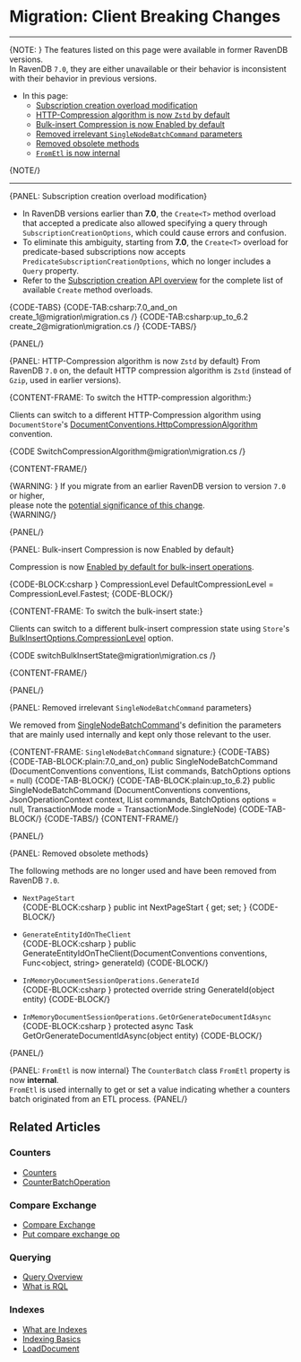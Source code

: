 # Migration: Client Breaking Changes
---

{NOTE: }
The features listed on this page were available in former RavenDB versions.  
In RavenDB `7.0`, they are either unavailable or their behavior is inconsistent 
with their behavior in previous versions.  

* In this page:
   * [Subscription creation overload modification](../../migration/client-api/client-breaking-changes#subscription-creation-overload-modification)  
   * [HTTP-Compression algorithm is now `Zstd` by default](../../migration/client-api/client-breaking-changes#http-compression-algorithm-is-now-zstd-by-default)  
   * [Bulk-insert Compression is now Enabled by default](../../migration/client-api/client-breaking-changes#bulk-insert-compression-is-now-enabled-by-default)  
   * [Removed irrelevant `SingleNodeBatchCommand` parameters](../../migration/client-api/client-breaking-changes#removed-irrelevant-singlenodebatchcommand-parameters)  
   * [Removed obsolete methods](../../migration/client-api/client-breaking-changes#removed-obsolete-methods)  
   * [`FromEtl` is now internal](../../migration/client-api/client-breaking-changes#frometl-is-now-internal)  

{NOTE/}

---

{PANEL: Subscription creation overload modification}

* In RavenDB versions earlier than **7.0**, the `Create<T>` method overload that accepted a predicate also allowed specifying a query through `SubscriptionCreationOptions`, 
  which could cause errors and confusion.
* To eliminate this ambiguity, starting from **7.0**, the `Create<T>` overload for predicate-based subscriptions now accepts `PredicateSubscriptionCreationOptions`,
  which no longer includes a `Query` property.
* Refer to the [Subscription creation API overview](../../client-api/data-subscriptions/creation/api-overview) for the complete list of available `Create` method overloads.

{CODE-TABS}
{CODE-TAB:csharp:7.0_and_on create_1@migration\migration.cs /}
{CODE-TAB:csharp:up_to_6.2 create_2@migration\migration.cs /}
{CODE-TABS/}

{PANEL/}

{PANEL: HTTP-Compression algorithm is now `Zstd` by default}
From RavenDB `7.0` on, the default HTTP compression algorithm is `Zstd` (instead of `Gzip`, used in earlier versions).  

{CONTENT-FRAME: To switch the HTTP-compression algorithm:}

Clients can switch to a different HTTP-Compression algorithm using `DocumentStore`'s 
[DocumentConventions.HttpCompressionAlgorithm](../../client-api/configuration/conventions#httpcompressionalgorithm) convention.  

{CODE SwitchCompressionAlgorithm@migration\migration.cs /}

{CONTENT-FRAME/}

{WARNING: }
If you migrate from an earlier RavenDB version to version `7.0` or higher,  
please note the [potential significance of this change](../../migration/client-api/client-migration#client-migration-to-ravendb-7.x).  
{WARNING/}

{PANEL/}

{PANEL: Bulk-insert Compression is now Enabled by default}

Compression is now [Enabled by default for bulk-insert operations](../../client-api/bulk-insert/how-to-work-with-bulk-insert-operation#section).  

{CODE-BLOCK:csharp }
 CompressionLevel DefaultCompressionLevel = CompressionLevel.Fastest;
{CODE-BLOCK/}

{CONTENT-FRAME: To switch the bulk-insert state:}

Clients can switch to a different bulk-insert compression state using `Store`'s
[BulkInsertOptions.CompressionLevel](../../client-api/bulk-insert/how-to-work-with-bulk-insert-operation#bulkinsertoptions) option.  

{CODE switchBulkInsertState@migration\migration.cs /}

{CONTENT-FRAME/}

{PANEL/}

{PANEL: Removed irrelevant `SingleNodeBatchCommand` parameters}

We removed from [SingleNodeBatchCommand](../../client-api/commands/batches/how-to-send-multiple-commands-using-a-batch)'s
definition the parameters that are mainly used internally and kept only those relevant to the user.

{CONTENT-FRAME: `SingleNodeBatchCommand` signature:}
{CODE-TABS}
{CODE-TAB-BLOCK:plain:7.0_and_on}
public SingleNodeBatchCommand
    (DocumentConventions conventions, 
     IList<ICommandData> commands, 
     BatchOptions options = null)
{CODE-TAB-BLOCK/}
{CODE-TAB-BLOCK:plain:up_to_6.2}
public SingleNodeBatchCommand
    (DocumentConventions conventions, 
     JsonOperationContext context, 
     IList<ICommandData> commands, 
     BatchOptions options = null, 
     TransactionMode mode = TransactionMode.SingleNode)
{CODE-TAB-BLOCK/}
{CODE-TABS/}
{CONTENT-FRAME/}

{PANEL/}

{PANEL: Removed obsolete methods}

The following methods are no longer used and have been removed from RavenDB `7.0`.  

* `NextPageStart`  
  {CODE-BLOCK:csharp }
   public int NextPageStart { get; set; }
  {CODE-BLOCK/}

* `GenerateEntityIdOnTheClient`  
  {CODE-BLOCK:csharp }
   public GenerateEntityIdOnTheClient(DocumentConventions conventions,
                                      Func<object, string> generateId)
  {CODE-BLOCK/}

* `InMemoryDocumentSessionOperations.GenerateId`  
  {CODE-BLOCK:csharp }
   protected override string GenerateId(object entity)
  {CODE-BLOCK/}

* `InMemoryDocumentSessionOperations.GetOrGenerateDocumentIdAsync`  
  {CODE-BLOCK:csharp }
   protected async Task<string> GetOrGenerateDocumentIdAsync(object entity)
  {CODE-BLOCK/}

{PANEL/}

{PANEL: `FromEtl` is now internal}
The `CounterBatch` class `FromEtl` property is now **internal**.  
`FromEtl` is used internally to get or set a value indicating whether a counters batch originated from an ETL process.
{PANEL/}

## Related Articles

### Counters
- [Counters](../../document-extensions/counters/overview)  
- [CounterBatchOperation](../../client-api/operations/counters/counter-batch)  

### Compare Exchange
- [Compare Exchange](../../client-api/operations/compare-exchange/overview)  
- [Put compare exchange op](../../client-api/operations/compare-exchange/put-compare-exchange-value)  

### Querying
- [Query Overview](../../client-api/session/querying/how-to-query) 
- [What is RQL](../../client-api/session/querying/what-is-rql)  

### Indexes
- [What are Indexes](../../indexes/what-are-indexes)  
- [Indexing Basics](../../indexes/indexing-basics)  
- [LoadDocument](../../indexes/indexing-related-documents)  
